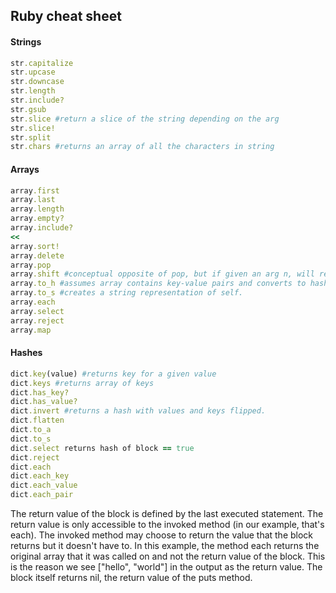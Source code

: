 ## Ruby cheat sheet

#### Strings
```ruby
str.capitalize
str.upcase
str.downcase
str.length
str.include?
str.gsub
str.slice #return a slice of the string depending on the arg
str.slice!
str.split
str.chars #returns an array of all the characters in string
```
#### Arrays
```ruby
array.first
array.last
array.length
array.empty?
array.include?
<<
array.sort!
array.delete
array.pop
array.shift #conceptual opposite of pop, but if given an arg n, will remove first n terms.
array.to_h #assumes array contains key-value pairs and converts to hash, e.g. [[some_key1,someval1],[some_key2,someval2]] => to hash
array.to_s #creates a string representation of self.
array.each
array.select 
array.reject
array.map
```

#### Hashes
```ruby
dict.key(value) #returns key for a given value
dict.keys #returns array of keys
dict.has_key?
dict.has_value?
dict.invert #returns a hash with values and keys flipped.
dict.flatten
dict.to_a
dict.to_s
dict.select returns hash of block == true
dict.reject
dict.each 
dict.each_key
dict.each_value 
dict.each_pair
```


The return value of the block is defined by the last executed statement. The return value is only accessible to the invoked method (in our example, that's each). The invoked method may choose to return the value that the block returns but it doesn't have to. In this example, the method each returns the original array that it was called on and not the return value of the block. This is the reason we see ["hello", "world"] in the output as the return value. The block itself returns nil, the return value of the puts method.